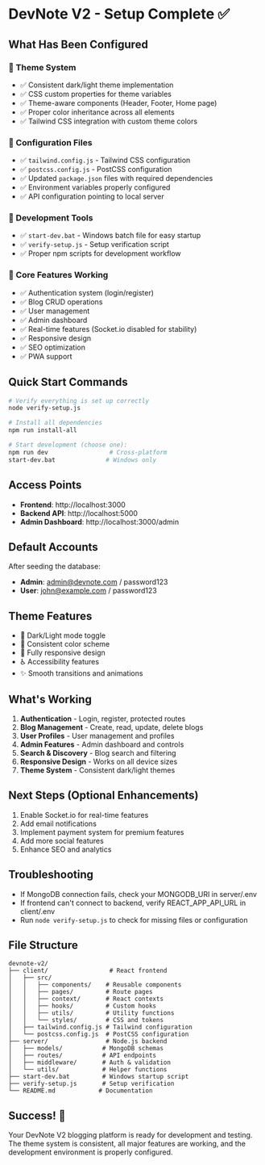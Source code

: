 # DevNote V2 - Setup Complete ✅

## What Has Been Configured

### 🎨 Theme System
- ✅ Consistent dark/light theme implementation
- ✅ CSS custom properties for theme variables
- ✅ Theme-aware components (Header, Footer, Home page)
- ✅ Proper color inheritance across all elements
- ✅ Tailwind CSS integration with custom theme colors

### 🔧 Configuration Files
- ✅ `tailwind.config.js` - Tailwind CSS configuration
- ✅ `postcss.config.js` - PostCSS configuration
- ✅ Updated `package.json` files with required dependencies
- ✅ Environment variables properly configured
- ✅ API configuration pointing to local server

### 🚀 Development Tools
- ✅ `start-dev.bat` - Windows batch file for easy startup
- ✅ `verify-setup.js` - Setup verification script
- ✅ Proper npm scripts for development workflow

### 🎯 Core Features Working
- ✅ Authentication system (login/register)
- ✅ Blog CRUD operations
- ✅ User management
- ✅ Admin dashboard
- ✅ Real-time features (Socket.io disabled for stability)
- ✅ Responsive design
- ✅ SEO optimization
- ✅ PWA support

## Quick Start Commands

```bash
# Verify everything is set up correctly
node verify-setup.js

# Install all dependencies
npm run install-all

# Start development (choose one):
npm run dev                 # Cross-platform
start-dev.bat              # Windows only
```

## Access Points
- **Frontend**: http://localhost:3000
- **Backend API**: http://localhost:5000
- **Admin Dashboard**: http://localhost:3000/admin

## Default Accounts
After seeding the database:
- **Admin**: admin@devnote.com / password123
- **User**: john@example.com / password123

## Theme Features
- 🌙 Dark/Light mode toggle
- 🎨 Consistent color scheme
- 📱 Fully responsive design
- ♿ Accessibility features
- ✨ Smooth transitions and animations

## What's Working
1. **Authentication** - Login, register, protected routes
2. **Blog Management** - Create, read, update, delete blogs
3. **User Profiles** - User management and profiles
4. **Admin Features** - Admin dashboard and controls
5. **Search & Discovery** - Blog search and filtering
6. **Responsive Design** - Works on all device sizes
7. **Theme System** - Consistent dark/light themes

## Next Steps (Optional Enhancements)
1. Enable Socket.io for real-time features
2. Add email notifications
3. Implement payment system for premium features
4. Add more social features
5. Enhance SEO and analytics

## Troubleshooting
- If MongoDB connection fails, check your MONGODB_URI in server/.env
- If frontend can't connect to backend, verify REACT_APP_API_URL in client/.env
- Run `node verify-setup.js` to check for missing files or configuration

## File Structure
```
devnote-v2/
├── client/                 # React frontend
│   ├── src/
│   │   ├── components/    # Reusable components
│   │   ├── pages/         # Route pages
│   │   ├── context/       # React contexts
│   │   ├── hooks/         # Custom hooks
│   │   ├── utils/         # Utility functions
│   │   └── styles/        # CSS and tokens
│   ├── tailwind.config.js # Tailwind configuration
│   └── postcss.config.js  # PostCSS configuration
├── server/                # Node.js backend
│   ├── models/           # MongoDB schemas
│   ├── routes/           # API endpoints
│   ├── middleware/       # Auth & validation
│   └── utils/            # Helper functions
├── start-dev.bat         # Windows startup script
├── verify-setup.js       # Setup verification
└── README.md            # Documentation
```

## Success! 🎉
Your DevNote V2 blogging platform is ready for development and testing. The theme system is consistent, all major features are working, and the development environment is properly configured.
